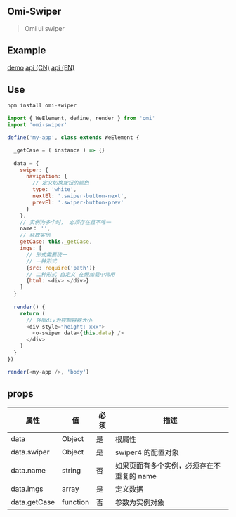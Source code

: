## Omi-Swiper

> Omi ui swiper

## Example

[demo](https://loo41.github.io/Omi-Swiper/)
[api (CN)](https://www.swiper.com.cn/api/hash/211.html)
[api (EN)](http://idangero.us/swiper/api/)

## Use

```js
npm install omi-swiper
```

```js
import { WeElement, define, render } from 'omi'
import 'omi-swiper'

define('my-app', class extends WeElement {

  _getCase = ( instance ) => {}
  
  data = {
    swiper: {
      navigation: {
        // 定义切换按钮的颜色
        type: 'white',
        nextEl: '.swiper-button-next',
        prevEl: '.swiper-button-prev'
      }
    },
    // 实例为多个时， 必须存在且不唯一
    name： '',
    // 获取实例
    getCase: this._getCase,
    imgs: [
      // 形式需要统一
      // 一种形式
      {src: require('path')}
      // 二种形式 自定义 在懒加载中常用
      {html: <div> </div>}
    ]
  }
  
  render() {
    return (
      // 外层div为控制容器大小
      <div style="height: xxx">
        <o-swiper data={this.data} />
      </div>
    )
  }
})

render(<my-app />, 'body')
```

## props

| 属性   |  值   | 必须    | 描述    |
|--------|-------|---------|---------|
| data   | Object    | 是      | 根属性  |
| data.swiper | Object | 是    | swiper4 的配置对象 |
| data.name | string   | 否    | 如果页面有多个实例，必须存在不重复的 name|
| data.imgs | array    | 是    | 定义数据   |
| data.getCase | function | 否 | 参数为实例对象 |